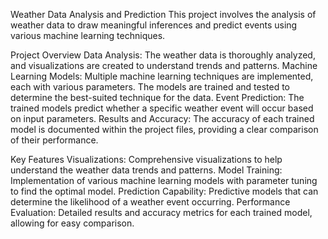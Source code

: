 Weather Data Analysis and Prediction
This project involves the analysis of weather data to draw meaningful inferences and predict events using various machine learning techniques.

Project Overview
Data Analysis: The weather data is thoroughly analyzed, and visualizations are created to understand trends and patterns.
Machine Learning Models: Multiple machine learning techniques are implemented, each with various parameters. The models are trained and tested to determine the best-suited technique for the data.
Event Prediction: The trained models predict whether a specific weather event will occur based on input parameters.
Results and Accuracy: The accuracy of each trained model is documented within the project files, providing a clear comparison of their performance.

Key Features
Visualizations: Comprehensive visualizations to help understand the weather data trends and patterns.
Model Training: Implementation of various machine learning models with parameter tuning to find the optimal model.
Prediction Capability: Predictive models that can determine the likelihood of a weather event occurring.
Performance Evaluation: Detailed results and accuracy metrics for each trained model, allowing for easy comparison.
